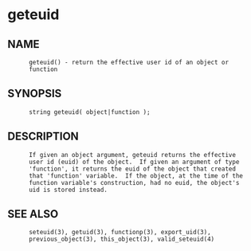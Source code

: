 # geteuid
## NAME
          geteuid() - return the effective user id of an object or
          function

## SYNOPSIS
          string geteuid( object|function );

## DESCRIPTION
          If given an object argument, geteuid returns the effective
          user id (euid) of the object.  If given an argument of type
          'function', it returns the euid of the object that created
          that 'function' variable.  If the object, at the time of the
          function variable's construction, had no euid, the object's
          uid is stored instead.

## SEE ALSO
          seteuid(3), getuid(3), functionp(3), export_uid(3),
          previous_object(3), this_object(3), valid_seteuid(4)
